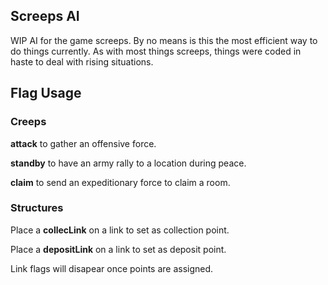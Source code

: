 ## Screeps AI

WIP AI for the game screeps. By no means is this the most efficient way to do things currently. As with most things screeps, things were coded in haste to deal with rising situations.

## Flag Usage

### Creeps

**attack** to gather an offensive force.

**standby** to have an army rally to a location during peace.

**claim** to send an expeditionary force to claim a room.

### Structures

Place a **collecLink** on a link to set as collection point.

Place a **depositLink** on a link to set as deposit point.

Link flags will disapear once points are assigned.

